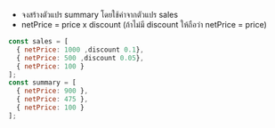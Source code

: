 - จงสร้างตัวแปร summary โดยใช้ค่าจากตัวแปร sales
- netPrice = price x discount (ถ้าไม่มี discount ให้ถือว่า netPrice = price)


```js
const sales = [
  { netPrice: 1000 ,discount 0.1}, 
  { netPrice: 500 ,discount 0.05},
  { netPrice: 100 }
];
const summary = [
  { netPrice: 900 }, 
  { netPrice: 475 },
  { netPrice: 100 }
];
```

